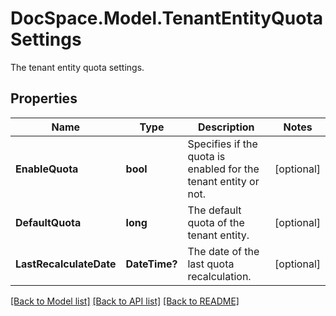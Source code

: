 # DocSpace.Model.TenantEntityQuotaSettings
The tenant entity quota settings.

## Properties

Name | Type | Description | Notes
------------ | ------------- | ------------- | -------------
**EnableQuota** | **bool** | Specifies if the quota is enabled for the tenant entity or not. | [optional] 
**DefaultQuota** | **long** | The default quota of the tenant entity. | [optional] 
**LastRecalculateDate** | **DateTime?** | The date of the last quota recalculation. | [optional] 

[[Back to Model list]](../README.md#documentation-for-models) [[Back to API list]](../README.md#documentation-for-api-endpoints) [[Back to README]](../README.md)

